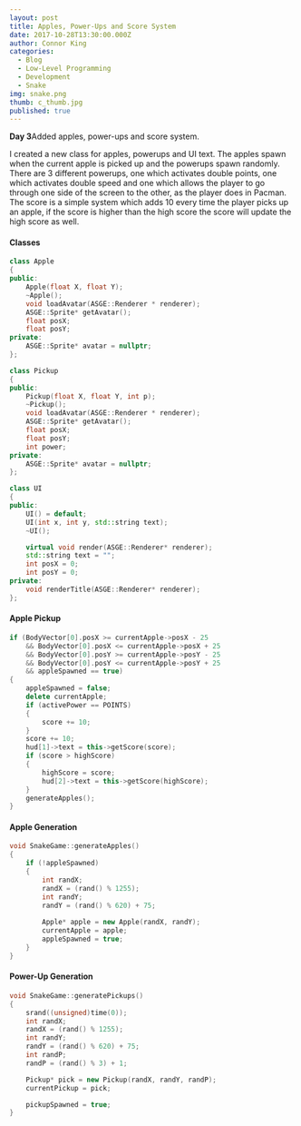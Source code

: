 ```yaml
---
layout: post
title: Apples, Power-Ups and Score System
date: 2017-10-28T13:30:00.000Z
author: Connor King
categories:
  - Blog
  - Low-Level Programming
  - Development
  - Snake
img: snake.png
thumb: c_thumb.jpg
published: true
---
```


<b>Day 3</b>Added apples, power-ups and score system.<!--more-->

I created a new class for apples, powerups and UI text. The apples spawn when the current apple is picked up and the powerups spawn randomly. There are 3 different powerups, one which activates double points, one which activates double speed and one which allows the player to go through one side of the screen to the other, as the player does in Pacman. The score is a simple system which adds 10 every time the player picks up an apple, if the score is higher than the high score the score will update the high score as well.

#### Classes
```C++
class Apple
{
public:
	Apple(float X, float Y);
	~Apple();
	void loadAvatar(ASGE::Renderer * renderer);
	ASGE::Sprite* getAvatar();
	float posX;
	float posY;
private:
	ASGE::Sprite* avatar = nullptr;
};

class Pickup
{
public:
	Pickup(float X, float Y, int p);
	~Pickup();
	void loadAvatar(ASGE::Renderer * renderer);
	ASGE::Sprite* getAvatar();
	float posX;
	float posY;
	int power;
private:
	ASGE::Sprite* avatar = nullptr;
};

class UI
{
public:
	UI() = default;
	UI(int x, int y, std::string text);
	~UI();

	virtual void render(ASGE::Renderer* renderer);
	std::string text = "";
	int posX = 0;
	int posY = 0;
private:
	void renderTitle(ASGE::Renderer* renderer);
};
```

#### Apple Pickup
```C++
if (BodyVector[0].posX >= currentApple->posX - 25 
	&& BodyVector[0].posX <= currentApple->posX + 25
	&& BodyVector[0].posY >= currentApple->posY - 25 
	&& BodyVector[0].posY <= currentApple->posY + 25
	&& appleSpawned == true)
{			
	appleSpawned = false;
	delete currentApple;
	if (activePower == POINTS)
	{
		score += 10;
	}
	score += 10;
	hud[1]->text = this->getScore(score);
	if (score > highScore)
	{
		highScore = score;
		hud[2]->text = this->getScore(highScore);
	}
	generateApples();
}
```

#### Apple Generation
```C++
void SnakeGame::generateApples()
{
	if (!appleSpawned)
	{
		int randX;
		randX = (rand() % 1255);
		int randY;
		randY = (rand() % 620) + 75;
		
		Apple* apple = new Apple(randX, randY);	
		currentApple = apple;
		appleSpawned = true;
	}
}
```

#### Power-Up Generation
```C++
void SnakeGame::generatePickups()
{
	srand((unsigned)time(0));
	int randX;
	randX = (rand() % 1255);
	int randY;
	randY = (rand() % 620) + 75;
	int randP;
	randP = (rand() % 3) + 1;

	Pickup* pick = new Pickup(randX, randY, randP);
	currentPickup = pick;

	pickupSpawned = true;
}
```
